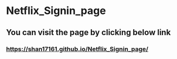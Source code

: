 # Netflix_Signin_page
## You can visit the page by clicking below link
### https://shan17161.github.io/Netflix_Signin_page/
